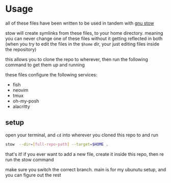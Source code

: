 # Usage

all of these files have been written to be used in tandem with
[gnu stow](https://www.gnu.org/software/stow/manual/stow.html)

stow will create symlinks from these files, to your home directory. meaning you can never change one of these files without it getting reflected in both (when you try to edit the files in the `$home` dir, your just editing files inside the repository)

this allows you to clone the repo to wherever, then run the following command to get them up and running

these files configure the following services:

-   fish
-   neovim
-   tmux
-   oh-my-posh
-   alacritty

## setup

open your terminal, and `cd` into wherever you cloned this repo to and run

```bash
stow  --dir=[full-repo-path] --target=$HOME .
```

that's it! if you ever want to add a new file, create it inside this repo, then re run the stow command



make sure you switch the correct branch. main is for my ubunutu setup, and you can figure out the rest
